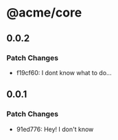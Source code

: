 # @acme/core

## 0.0.2

### Patch Changes

- f19cf60: I dont know what to do...

## 0.0.1

### Patch Changes

- 91ed776: Hey! I don't know
